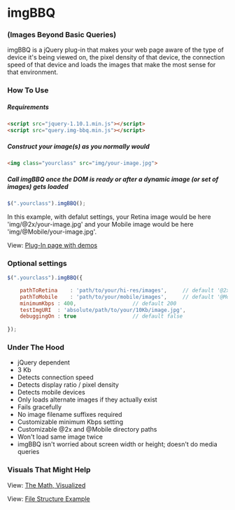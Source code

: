 # imgBBQ 
### (Images Beyond Basic Queries)

imgBBQ is a jQuery plug-in that makes your web page aware of the type of device it's being viewed on, the pixel density of that device, the connection speed of that device and loads the images that make the most sense for that environment.

### How To Use

##### Requirements
```html
<script src="jquery-1.10.1.min.js"></script>
<script src="query.img-bbq.min.js"></script>
```

##### Construct your image(s) as you normally would
```html
<img class="yourclass" src="img/your-image.jpg">
```

##### Call imgBBQ once the DOM is ready or after a dynamic image (or set of images) gets loaded
```js
$(".yourclass").imgBBQ();
```
In this example, with defalut settings, your Retina image would be here 'img/@2x/your-image.jpg' and your Mobile image would be here 'img/@Mobile/your-image.jpg'.

View: [Plug-In page with demos](http://inspiredroots.com/__devlab/2014/imgbbq/)

### Optional settings

```js
$(".yourclass").imgBBQ({

	pathToRetina	: 'path/to/your/hi-res/images', 	// default '@2x'
	pathToMobile	: 'path/to/your/mobile/images', 	// default '@Mobile'
	minimumKbps	: 400, 					// default 200
	testImgURI	: 'absolute/path/to/your/10Kb/image.jpg', 
	debuggingOn	: true					// default false
	
});
```

### Under The Hood
- jQuery dependent
- 3 Kb
- Detects connection speed
- Detects display ratio / pixel density
- Detects mobile devices
- Only loads alternate images if they actually exist
- Fails gracefully
- No image filename suffixes required
- Customizable minimum Kbps setting
- Customizable @2x and @Mobile directory paths
- Won't load same image twice
- imgBBQ isn't worried about screen width or height; doesn't do media queries

### Visuals That Might Help
View: [The Math, Visualized](https://github.com/glambertson/imgbbq/wiki/imgBBQ---The-Math)

View: [File Structure Example](https://github.com/glambertson/imgbbq/wiki/imgBBQ-File-Structure-Example)
